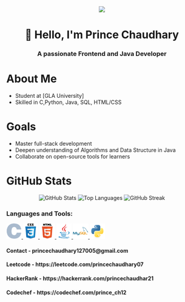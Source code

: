 <div align="center">
  <img height="150" src="https://media.giphy.com/media/M9gbBd9nbDrOTu1Mqx/giphy.gif"  />
</div>


# <h1 align="center">👋 Hello, I'm Prince Chaudhary</h1>

<h3 align="center"> A passionate Frontend and Java Developer</h3>

# About Me
-  Student at [GLA University]
-  Skilled in C,Python, Java, SQL, HTML/CSS


# Goals
-  Master full-stack development
-  Deepen understanding of Algorithms and Data Structure in Java
-  Collaborate on open-source tools for learners
  
# GitHub Stats
<p align="center">
  <img src="https://github-readme-stats.vercel.app/api?username=Princechaudhary07&show_icons=true&theme=radical" alt="GitHub Stats" />
  <img src="https://github-readme-stats.vercel.app/api/top-langs/?username=Princechaudhary07&layout=compact&theme=radical" alt="Top Languages" />
  <img src="https://streak-stats.demolab.com/?user=PrinceChaudhary07&theme=radical" alt="GitHub Streak" />
</p>
<h3 align="left">Languages and Tools:</h3>
<p align="left"> <a href="https://www.cprogramming.com/" target="_blank" rel="noreferrer"> <img src="https://raw.githubusercontent.com/devicons/devicon/master/icons/c/c-original.svg" alt="c" width="40" height="40"/> </a> <a href="https://www.w3schools.com/css/" target="_blank" rel="noreferrer"> <img src="https://raw.githubusercontent.com/devicons/devicon/master/icons/css3/css3-original-wordmark.svg" alt="css3" width="40" height="40"/> </a> <a href="https://www.w3.org/html/" target="_blank" rel="noreferrer"> <img src="https://raw.githubusercontent.com/devicons/devicon/master/icons/html5/html5-original-wordmark.svg" alt="html5" width="40" height="40"/> </a> <a href="https://www.java.com" target="_blank" rel="noreferrer"> <img src="https://raw.githubusercontent.com/devicons/devicon/master/icons/java/java-original.svg" alt="java" width="40" height="40"/> </a> <a href="https://www.mysql.com/" target="_blank" rel="noreferrer"> <img src="https://raw.githubusercontent.com/devicons/devicon/master/icons/mysql/mysql-original-wordmark.svg" alt="mysql" width="40" height="40"/> </a> <a href="https://www.python.org" target="_blank" rel="noreferrer"> <img src="https://raw.githubusercontent.com/devicons/devicon/master/icons/python/python-original.svg" alt="python" width="40" height="40"/> </a> </p>

<h4> Contact - princechaudhary127005@gmail.com </h4>
<h4> Leetcode - https://leetcode.com/princechaudhary07</h4>
<h4> HackerRank - https://hackerrank.com/princechaudhar21</h4>
<h4> Codechef - https://codechef.com/prince_ch12</h4>


